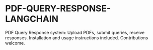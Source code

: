 # PDF-QUERY-RESPONSE-LANGCHAIN
PDF Query Response system: Upload PDFs, submit queries, receive responses. Installation and usage instructions included. Contributions welcome.
